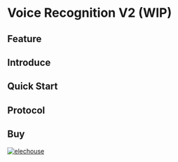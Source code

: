 # Voice Recognition V2 **(WIP)**

## Feature

## Introduce

## Quick Start


## Protocol


## **Buy** ##
[![elechouse](https://raw.github.com/elechouse/CarDriverShield/master/image/elechouse.png)](http://www.elechouse.com) 
